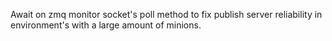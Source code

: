 Await on zmq monitor socket's poll method to fix publish server reliability in
environment's with a large amount of minions.
